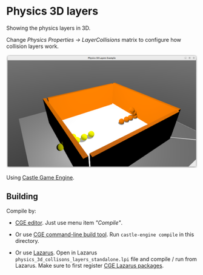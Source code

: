 # Physics 3D layers

Showing the physics layers in 3D.

Change _Physics Properties -> LayerCollisions_ matrix to configure how collision layers work.

![Screenshot](screenshot.png)

Using [Castle Game Engine](https://castle-engine.io/).

## Building

Compile by:

- [CGE editor](https://castle-engine.io/manual_editor.php). Just use menu item _"Compile"_.

- Or use [CGE command-line build tool](https://castle-engine.io/build_tool). Run `castle-engine compile` in this directory.

- Or use [Lazarus](https://www.lazarus-ide.org/). Open in Lazarus `physics_3d_collisons_layers_standalone.lpi` file and compile / run from Lazarus. Make sure to first register [CGE Lazarus packages](https://castle-engine.io/documentation.php).
